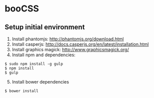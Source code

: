 booCSS
======

## Setup initial environment ##

1. Install phantomjs: http://phantomjs.org/download.html
2. Install casperjs: http://docs.casperjs.org/en/latest/installation.html
3. Install graphics magick: http://www.graphicsmagick.org/
4. Install npm and dependencies:

```
$ sudo npm install -g gulp
$ npm install
$ gulp
```

5. Install bower dependencies

```
$ bower install
```
